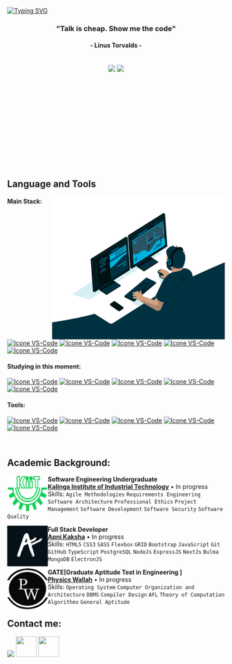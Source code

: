[![Typing SVG](https://readme-typing-svg.herokuapp.com?color=FF3670&size=35&center=true&vCenter=true&width=1000&lines=Welcome+to+my+GitHub+profile!;My+name+is+Ashutosh+Rai;I'm+Software+Engineering+Student)](https://git.io/typing-svg)

<h3 align="center">"Talk is cheap. Show me the code"</h3>
<h4 align="center">- Linus Torvalds -</h4>

<br>

<div align="center" style="margin-bottom:200px">
 <img width=53% align="center" src="https://github-readme-stats.vercel.app/api?username=ashutoshrai10630&theme=radical&show_icons=true" />
 <img width=40% align="center" src="https://github-readme-stats.vercel.app/api/top-langs/?username=ashutoshrai10630&layout=compact&theme=radical" />
</div>


<br>

## Language and Tools

<img src="https://github.com/Ashutoshrai10630/Ashutoshrai10630/blob/main/code.gif" min-width="400px" max-width="400px" width="400px" height="330px" align="right" alt="Computador iuriCode">

#### Main Stack:
  [<img height="48px" width="48px" alt="Icone VS-Code" src="https://skillicons.dev/icons?i=html"/>](https://developer.mozilla.org/en-US/docs/Web/HTML)
  [<img height="48px" width="48px" alt="Icone VS-Code" src="https://skillicons.dev/icons?i=css"/>](https://developer.mozilla.org/en-US/docs/Web/CSS)
  [<img height="48px" width="48px" alt="Icone VS-Code" src="https://skillicons.dev/icons?i=js"/>](https://developer.mozilla.org/en-US/docs/Web/JavaScript)
  [<img height="48px" width="48px" alt="Icone VS-Code" src="https://skillicons.dev/icons?i=nodejs"/>](https://developer.mozilla.org/en-US/docs/Web/JavaScript)
  [<img height="48px" width="48px" alt="Icone VS-Code" src="https://skillicons.dev/icons?i=react"/>](https://react.dev/)


#### Studying in this moment:
  [<img height="48px" width="48px" alt="Icone VS-Code" src="https://skillicons.dev/icons?i=sass"/>](https://sass-lang.com/)
  [<img height="48px" width="48px" alt="Icone VS-Code" src="https://skillicons.dev/icons?i=ts"/>](https://www.typescriptlang.org/)
  [<img height="48px" width="48px" alt="Icone VS-Code" src="https://skillicons.dev/icons?i=mysql"/>](https://www.mysql.com/)
  [<img height="48px" width="48px" alt="Icone VS-Code" src="https://skillicons.dev/icons?i=bootstrap"/>](https://getbootstrap.com/)
  [<img height="48px" width="48px" alt="Icone VS-Code" src="https://skillicons.dev/icons?i=nextjs"/>](https://nextjs.org/)
 




#### Tools:

  [<img height="48px" width="48px" alt="Icone VS-Code" src="https://skillicons.dev/icons?i=figma"/>](https://www.figma.com/)
  [<img height="48px" width="48px" alt="Icone VS-Code" src="https://skillicons.dev/icons?i=vscode"/>](https://code.visualstudio.com/)
  [<img height="48px" width="48px" alt="Icone VS-Code" src="https://skillicons.dev/icons?i=github"/>](https://github.com/)
  [<img height="48px" width="48px" alt="Icone VS-Code" src="https://skillicons.dev/icons?i=git"/>](https://git-scm.com/)
[<img height="48px" width="48px" alt="Icone VS-Code" src="https://skillicons.dev/icons?i=mongodb"/>](https://git-scm.com/)

<br>

## Academic Background:

[<img align="left" height="84px" width="94px" alt="Warpnet" src="KIIT_logo.svg.png"/>](https://www.google.com/url?sa=t&rct=j&q=&esrc=s&source=web&cd=&ved=2ahUKEwiRh4_Fqv-DAxWbxjgGHYuLBmYQFnoECA8QAQ&url=https%3A%2F%2Fkiit.ac.in%2F&usg=AOvVaw3wSr3h_34TPltM8tyCohvr&opi=89978449)
**Software Engineering Undergraduate** \
[**Kalinga Institute of Industrial Technology**](https://www.google.com/url?sa=t&rct=j&q=&esrc=s&source=web&cd=&ved=2ahUKEwiRh4_Fqv-DAxWbxjgGHYuLBmYQFnoECA8QAQ&url=https%3A%2F%2Fkiit.ac.in%2F&usg=AOvVaw3wSr3h_34TPltM8tyCohvr&opi=89978449)  • In progress\
Skills: `Agile Methodologies` `Requirements Engineering` `Software Architecture` `Professional Ethics`
`Project Management` `Software Development` `Software Security` `Software Quality`

[<img align="left" height="94px" width="94px" alt="Warpnet" src=https://github.com/Ashutoshrai10630/Ashutoshrai10630/blob/main/apni%20kaksha.jpg/>](https://www.apnacollege.in/)
**Full Stack Developer** \
[**Apni Kaksha**](https://www.apnacollege.in/) • In progress \
Skills: `HTML5` `CSS3` `SASS` `Flexbox` `GRID` `Bootstrap` `JavaScript` `Git` `GitHub` `TypeScript` `PostgreSQL` `NodeJs` `ExpressJS` `NextJs`
`Bulma` `MongoDB` `ElectronJS`


[<img align="left" height="94px" width="94px" alt="Warpnet" src=https://github.com/Ashutoshrai10630/Ashutoshrai10630/blob/main/pw.png/>](https://www.apnacollege.in/)
**GATE[Graduate Aptitude Test in Engineering ]** \
[**Physics Wallah**](https://www.pw.live/study/batches/study) • In progress \
Skills: `Operating System` `Computer Organization and Architecture` `DBMS` `Compiler Design` `AFL`  `Theory of Computation` `Algorithms` `General Aptitude`
<br>

## Contact me:
 <div>
 <!--<a href="https://www.instagram.com/y_m_k.02/" target="_blank"><img loading="lazy" src="https://img.shields.io/badge/-Instagram-%23E4405F?style=for-the-badge&logo=instagram&logoColor=white" target="_blank"></a> -->
<a href = "mailto: Rai.ashutosh.pvt@gmail.com"><img loading="lazy" src="https://img.shields.io/badge/Gmail-D14836?style=for-the-badge&logo=gmail&logoColor=white" target="_blank"></a>
<a href="https://www.linkedin.com/in/ashutoshrai07/" target="_blank"><img loading="lazy" img src="https://user-images.githubusercontent.com/74038190/235294012-0a55e343-37ad-4b0f-924f-c8431d9d2483.gif"  height="48px" width="48px"></a>    
<a href="https://www.linkedin.com/in/ashutoshrai07/" target="_blank"><img loading="lazy" img src="https://user-images.githubusercontent.com/74038190/235294015-47144047-25ab-417c-af1b-6746820a20ff.gif"  height="48px" width="48px"></a>    
</div>

